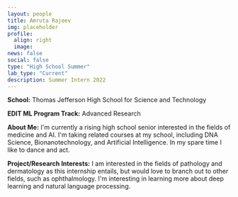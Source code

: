 ```yaml
---
layout: people
title: Amruta Rajeev
img: placeholder
profile:
  align: right
  image: 
news: false
social: false
type: "High School Summer"
lab_type: "Current"
description: Summer Intern 2022
---
```


**School:** Thomas Jefferson High School for Science and Technology

**EDIT ML Program Track:**
Advanced Research

**About Me:**
I'm currently a rising high school senior interested in the fields of medicine and AI. I'm taking related courses at my school, including DNA Science, Bionanotechnology, and Artificial Intelligence. In my spare time I like to dance and act.

**Project/Research Interests:**
I am interested in the fields of pathology and dermatology as this internship entails, but would love to branch out to other fields, such as ophthalmology. I'm interesting in learning more about deep learning and natural language processing.
